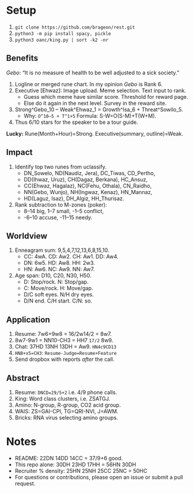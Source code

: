 <h1>Setup</h1>

1. ```git clone https://github.com/brageon/rest.git```
2. ```python3 -m pip install spacy, pickle```
3. ```python3 oanc/king.py | sort -k2 -nr```

<h2>Benefits</h2>

*Gebo:* “It is no measure of health to be well adjusted to a sick society.” 
1. Logline or merged rune chart. In my opinion *Gebo* is Rank 6.
2. Executive [Ehwaz]: Image upload. Meme selection. Text input to rank. 
   * Guess which meme have similar score. Threshold for reward page.
   * Else do it again in the next level. Survey in the reward site.
3. Strong^Gebo_10 – Weak^Ehwaz_1 = Growth^Isa_6 + Threat^Sowilo_5.
   * Why: ```O^10–5 + T^1+5``` Formula: S-W=O(S-M)+T(W+M).
4. Thus 6/10 stars for the speaker to be a tour guide.

**Lucky:** Rune(Month+Hour)=Strong. Executive(summary, outline)=Weak.

<h2>Impact</h2>

1. Identify top two runes from uclassify.
   * DN_Sowelo, ND(Naudiz, Jera), DC_Tiwas, CD_Pertho,
   * DD(Ihwaz, Uruz), CH(Dagaz, Berkana), HC_Ansuz,
   * CC(Ehwaz, Hagalaz), NC(Fehu, Othala), CN_Raidho,
   * NN(Gebo, Wunjo), NH(Ingwaz, Kenaz), HN_Mannaz,
   * HD(Laguz, Isaz), DH_Algiz, HH_Thurisaz.
1. Rank subtraction to M-zones (poker):
   * 8–14 big, 1–7 small, -1–5 conflict,
   * -6–10 accuse, -11–15 needy.
  
<h2>Worldview</h2>

1. Enneagram sum: 9,5,4,7,12,13,6,8,15,10.
   * CC: 4wA. CD: Aw2. CH: Aw1. DD: Aw4.
   * DN: 6w5. HD: Aw8. HH: 2w3. 
   * HN: Aw6. NC: Aw9. NN: Aw7.
2. Age span: D10, C20, N30, H50.
   * D: Stop/rock. N: Stop/gap.
   * C: Move/rock. H: Move/gap.
   * D/C soft eyes. N/H dry eyes.
   * D/N end. C/H start. C/N: so. 

<h2>Application</h2>

1. Resume: 7w6+9w8 = 16/2w14/2 = 8w7.
2. 8w7-9w1 = NN10-CH3 = HH7 ```17/2``` 8w9.
3. Chat: 37HD 13NH 13DH = Aw9. ```HN4c9CD13```
4. ```HN8+x5=CH3```: ```Resume-Judge=Resume+Feature```
5. Send dropbox with reports *after* the call.

<h2>Abstract</h2>

1. Resume: ```DNCD=29/5+2``` i.e. 4/9 phone calls.
2. King: Word class clusters, i.e. ZSATGJ.
3. Amino: N-group, R-group, CO2 acid group.
4. WAIS: ZS=GAI-CPI, TG=QRI-NVI, J=AWM.
5. Bricks: RNA virus selecting amino groups.

<h1>Notes</h1>

* README: 22DN 14DD 14CC = 37/9+6 good. 
* This repo alone: 30DH 23HD 17HH = 56HN 30DH
* Recruiter % density: 25HN 25NH 25CC 25NC = 50HC
* For questions or contributions, please open an issue or submit a pull request.
